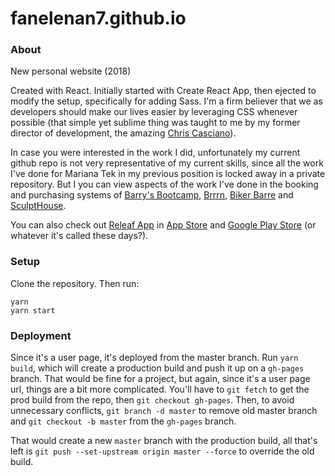 # fanelenan7.github.io
### About
New personal website (2018)

Created with React. Initially started with Create React App, then ejected to modify the setup, specifically for adding Sass.
I'm a firm believer that we as developers should make our lives easier by leveraging CSS whenever possible (that simple yet sublime thing was taught to me by my former director of development, the amazing [Chris Casciano](https://github.com/placenamehere)).

In case you were interested in the work I did, unfortunately my current github repo is not very representative of my current skills, since all the work I've done for Mariana Tek in my previous position is locked away in a private repository. But I you can view aspects of the work I've done in the booking and purchasing systems of [Barry's Bootcamp](https://barrysbootcamp.com), [Brrrn](https://thebrrrn.com), [Biker Barre](https://bikerbarre.com) and [SculptHouse](https://sculpthouse.com).

You can also check out [Releaf App](https://releafapp.com/) in [App Store](https://itunes.apple.com/us/app/releaf-thoughtful-approach/id1108402819) and [Google Play Store](https://play.google.com/store/apps/details?id=com.releafapp.releaf) (or whatever it's called these days?).

### Setup

Clone the repository. Then run:
```
yarn
yarn start
```

### Deployment

Since it's a user page, it's deployed from the master branch. Run `yarn build`, which will create a production build and push it up on a `gh-pages` branch. That would be fine for a project, but again, since it's a user page url, things are a bit more complicated. You'll have to `git fetch` to get the prod build from the repo, then `git checkout gh-pages`. Then, to avoid unnecessary conflicts, `git branch -d master` to remove old master branch and `git checkout -b master` from the `gh-pages` branch.

That would create a new `master` branch with the production build, all that's left is `git push --set-upstream origin master --force` to override the old build.
